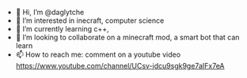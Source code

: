 - 👋 Hi, I’m @daglytche
- 👀 I’m interested in inecraft, computer science
- 🌱 I’m currently learning c++, 
- 💞️ I’m looking to collaborate on a minecraft mod, a smart bot that can learn
- 📫 How to reach me: comment on a youtube video https://www.youtube.com/channel/UCsv-jdcu9sgk9ge7aIFx7eA

<!---
daglytche/daglytche is a ✨ special ✨ repository because its `README.md` (this file) appears on your GitHub profile.
You can click the Preview link to take a look at your changes.
--->
